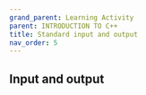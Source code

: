 ```yaml
---
grand_parent: Learning Activity
parent: INTRODUCTION TO C++
title: Standard input and output
nav_order: 5
---
```


 Input and output
--------------------------------------------------------------------------------

